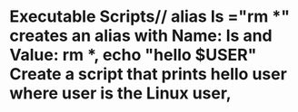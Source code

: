 # Executable Scripts// alias ls ="rm *" creates an alias with Name: ls and Value: rm *, echo "hello $USER" Create a script that prints hello user where user is the Linux user,  
